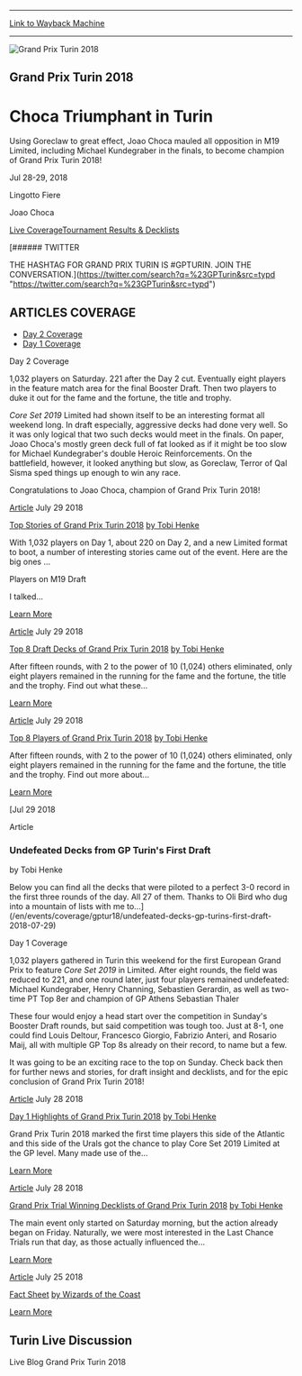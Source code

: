 
---
[Link to Wayback Machine](https://web.archive.org/web/20181201141317/https://magic.wizards.com/en/events/coverage/gptur18)

[_metadata_:generator]:- "Drupal 7 (http://drupal.org)"
[_metadata_:node]:- "1318256"
[_metadata_:source]:- "div-block-system-main"
[_metadata_:title]:- "Grand Prix Turin 2018"
[_metadata_:wayback_capture_timestamp]:- "2018-12-01 14:13:17"
[_metadata_:wayback_raw_url]:- "https://web.archive.org/web/20181201141317id_/https://magic.wizards.com/en/events/coverage/gptur18"
[_metadata_:wayback_url]:- "https://magic.wizards.com/en/events/coverage/gptur18"
---










![Grand Prix Turin 2018](https://media.magic.wizards.com/gptur18-trophy.jpg)




Grand Prix Turin 2018
---------------------


Choca Triumphant in Turin
=========================




Using Goreclaw to great effect, Joao Choca mauled all opposition in M19 Limited, including Michael Kundegraber in the finals, to become champion of Grand Prix Turin 2018!






Jul 28-29, 2018


Lingotto Fiere



Joao Choca













[Live Coverage](/en/events/coverage/gptur18)[Tournament Results & Decklists](/en/events/coverage/gptur18/tournament-results) 






[###### TWITTER


THE HASHTAG FOR GRAND PRIX TURIN IS #GPTURIN. JOIN THE CONVERSATION.](https://twitter.com/search?q=%23GPTurin&src=typd "https://twitter.com/search?q=%23GPTurin&src=typd")



ARTICLES COVERAGE
-----------------




* [Day 2 Coverage](#tabs-0)
* [Day 1 Coverage](#tabs-1)


Day 2 Coverage



1,032 players on Saturday. 221 after the Day 2 cut. Eventually eight players in the feature match area for the final Booster Draft. Then two players to duke it out for the fame and the fortune, the title and trophy.


*Core Set 2019* Limited had shown itself to be an interesting format all weekend long. In draft especially, aggressive decks had done very well. So it was only logical that two such decks would meet in the finals. On paper, Joao Choca's mostly green deck full of fat looked as if it might be too slow for Michael Kundegraber's double Heroic Reinforcements. On the battlefield, however, it looked anything but slow, as Goreclaw, Terror of Qal Sisma sped things up enough to win any race.


Congratulations to Joao Choca, champion of Grand Prix Turin 2018!








[Article](/en/events/coverage/gptur18/top-stories-2018-07-29)
 July 29 2018 


[Top Stories of Grand Prix Turin 2018](/en/events/coverage/gptur18/top-stories-2018-07-29)
[by Tobi Henke](/en/events/coverage/gptur18/top-stories-2018-07-29)

With 1,032 players on Day 1, about 220 on Day 2, and a new Limited format to boot, a number of interesting stories came out of the event. Here are the big ones ...

Players on M19 Draft

I talked...


[Learn More](/en/events/coverage/gptur18/top-stories-2018-07-29)










[Article](/en/events/coverage/gptur18/top-8-draft-decks-grand-prix-turin-2018-2018-07-29)
 July 29 2018 


[Top 8 Draft Decks of Grand Prix Turin 2018](/en/events/coverage/gptur18/top-8-draft-decks-grand-prix-turin-2018-2018-07-29)
[by Tobi Henke](/en/events/coverage/gptur18/top-8-draft-decks-grand-prix-turin-2018-2018-07-29)

After fifteen rounds, with 2 to the power of 10 (1,024) others eliminated, only eight players remained in the running for the fame and the fortune, the title and the trophy. Find out what these...


[Learn More](/en/events/coverage/gptur18/top-8-draft-decks-grand-prix-turin-2018-2018-07-29)










[Article](/en/events/coverage/gptur18/top-8-players-grand-prix-turin-2018-2018-07-29)
 July 29 2018 


[Top 8 Players of Grand Prix Turin 2018](/en/events/coverage/gptur18/top-8-players-grand-prix-turin-2018-2018-07-29)
[by Tobi Henke](/en/events/coverage/gptur18/top-8-players-grand-prix-turin-2018-2018-07-29)

After fifteen rounds, with 2 to the power of 10 (1,024) others eliminated, only eight players remained in the running for the fame and the fortune, the title and the trophy. Find out more about...


[Learn More](/en/events/coverage/gptur18/top-8-players-grand-prix-turin-2018-2018-07-29)










[Jul
29
2018




Article



### Undefeated Decks from GP Turin's First Draft


by Tobi Henke




 Below you can find all the decks that were piloted to a perfect 3-0 record in the first three rounds of the day. All 27 of them. Thanks to Oli Bird who dug into a mountain of lists with me to...](/en/events/coverage/gptur18/undefeated-decks-gp-turins-first-draft-2018-07-29)





Day 1 Coverage



1,032 players gathered in Turin this weekend for the first European Grand Prix to feature *Core Set 2019* in Limited. After eight rounds, the field was reduced to 221, and one round later, just four players remained undefeated: Michael Kundegraber, Henry Channing, Sebastien Gerardin, as well as two-time PT Top 8er and champion of GP Athens Sebastian Thaler 


These four would enjoy a head start over the competition in Sunday's Booster Draft rounds, but said competition was tough too. Just at 8-1, one could find Louis Deltour, Francesco Giorgio, Fabrizio Anteri, and Rosario Maij, all with multiple GP Top 8s already on their record, to name but a few.


It was going to be an exciting race to the top on Sunday. Check back then for further news and stories, for draft insight and decklists, and for the epic conclusion of Grand Prix Turin 2018!








[Article](/en/events/coverage/gptur18/day-1-highlights-2018-07-28)
 July 28 2018 


[Day 1 Highlights of Grand Prix Turin 2018](/en/events/coverage/gptur18/day-1-highlights-2018-07-28)
[by Tobi Henke](/en/events/coverage/gptur18/day-1-highlights-2018-07-28)

Grand Prix Turin 2018 marked the first time players this side of the Atlantic and this side of the Urals got the chance to play Core Set 2019 Limited at the GP level. Many made use of the...


[Learn More](/en/events/coverage/gptur18/day-1-highlights-2018-07-28)










[Article](/en/events/coverage/gptur18/grand-prix-trial-winning-decklists-grand-prix-turin-2018-2018-07-28)
 July 28 2018 


[Grand Prix Trial Winning Decklists of Grand Prix Turin 2018](/en/events/coverage/gptur18/grand-prix-trial-winning-decklists-grand-prix-turin-2018-2018-07-28)
[by Tobi Henke](/en/events/coverage/gptur18/grand-prix-trial-winning-decklists-grand-prix-turin-2018-2018-07-28)

The main event only started on Saturday morning, but the action already began on Friday. Naturally, we were most interested in the Last Chance Trials run that day, as those actually influenced the...


[Learn More](/en/events/coverage/gptur18/grand-prix-trial-winning-decklists-grand-prix-turin-2018-2018-07-28)










[Article](/en/events/coverage/gptur18/fact-sheet)
 July 25 2018 


[Fact Sheet](/en/events/coverage/gptur18/fact-sheet)
[by Wizards of the Coast](/en/events/coverage/gptur18/fact-sheet)


[Learn More](/en/events/coverage/gptur18/fact-sheet)















Turin Live Discussion
---------------------


Live Blog Grand Prix Turin 2018
 







